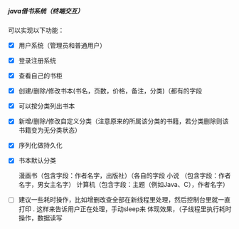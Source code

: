  ##### java借书系统（终端交互）
 可以实现以下功能：

- [x] 用户系统（管理员和普通用户）

- [x] 登录注册系统

- [x] 查看自己的书柜

- [x] 创建/删除/修改书本(书名，页数，价格，备注，分类)（都有的字段

- [x] 可以按分类列出书本

- [x] 新增/删除/修改自定义分类（注意原来的所属该分类的书籍，若分类删除则该书籍变为无分类状态）

- [x] 序列化做持久化

- [x] 书本默认分类

  漫画书（包含字段：作者名字，出版社）（各自的字段
  小说 （包含字段：作者名字，男女主名字）
  计算机（包含字段：主题（例如Java、C），作者名字）

- [ ] 建议一些耗时操作，比如增删改查全部在新线程里处理，然后控制台里就一直打印 . 这样来告诉用户正在处理，手动sleep来 体现效果，（子线程里执行耗时操作，数据读写
